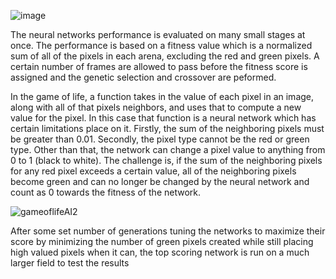 
![image](https://user-images.githubusercontent.com/77860196/118319769-3aa12e80-b4c9-11eb-912c-dadfb73d6ab3.png)

The neural networks performance is evaluated on many small stages at once. The performance is based on a fitness value which is a normalized sum of all of the pixels in each arena, excluding the red and green pixels. A certain number of frames are allowed to pass before the fitness score is assigned and the genetic selection and crossover are peformed.

In the game of life, a function takes in the value of each pixel in an image, along with all of that pixels neighbors, and uses that to compute a new value for the pixel. In this case that function is a neural network which has certain limitations place on it. Firstly, the sum of the neighboring pixels must be greater than 0.01. Secondly, the pixel type cannot be the red or green type. Other than that, the network can change a pixel value to anything from 0 to 1 (black to white). The challenge is, if the sum of the neighboring pixels for any red pixel exceeds a certain value, all of the neighboring pixels become green and can no longer be changed by the neural network and count as 0 towards the fitness of the network.

![gameoflifeAI2](https://user-images.githubusercontent.com/77860196/118321082-1d6d5f80-b4cb-11eb-91d6-3f70e12a0646.gif)

After some set number of generations tuning the networks to maximize their score by minimizing the number of green pixels created while still placing high valued pixels when it can, the top scoring network is run on a much larger field to test the results
